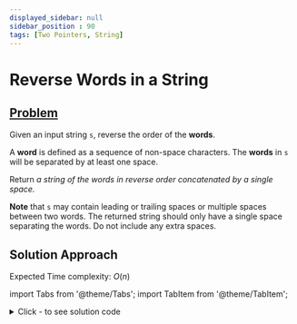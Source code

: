 ```yaml
---
displayed_sidebar: null
sidebar_position : 90
tags: [Two Pointers, String]
---
```


# Reverse Words in a String

## [Problem](https://leetcode.com/problems/reverse-words-in-a-string/)

<p>Given an input string <code>s</code>, reverse the order of the <strong>words</strong>.</p>

<p>A <strong>word</strong> is defined as a sequence of non-space characters. The <strong>words</strong> in <code>s</code> will be separated by at least one space.</p>

<p>Return <em>a string of the words in reverse order concatenated by a single space.</em></p>

<p><b>Note</b> that <code>s</code> may contain leading or trailing spaces or multiple spaces between two words. The returned string should only have a single space separating the words. Do not include any extra spaces.</p>

## Solution Approach

Expected Time complexity: $O(n)$

import Tabs from '@theme/Tabs';
import TabItem from '@theme/TabItem';

<details><summary>Click - to see solution code</summary>

<Tabs>
<TabItem value="cpp" label="C++">

```cpp
class Solution {
   public:
    string reverseWords(string s) {
        vector<string> words;
        int cnt = 0, n = s.length();
        for (int i = 0; i < n; i++) {
            if (s[i] != ' ')
                cnt++;
            else {
                if (cnt == 0) continue;
                words.push_back(s.substr(i - cnt, cnt));
                cnt = 0;
            }
        }
        if (cnt) {
            words.push_back(s.substr(n - cnt, cnt));
            cnt = 0;
        }
        string w = "";
        reverse(words.begin(), words.end());
        w = words[0];
        for (int i = 1; i < words.size(); i++) {
            w += " " + words[i];
        }
        return w;
    }
};

```
</TabItem>
</Tabs>

</details>
